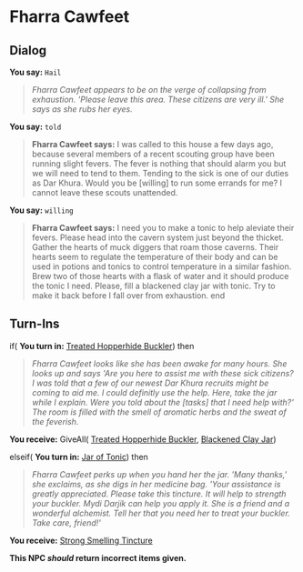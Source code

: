 # Fharra Cawfeet
## Dialog

**You say:** `Hail`



>*Fharra Cawfeet appears to be on the verge of collapsing from exhaustion. 'Please leave this area.  These citizens are very ill.' She says as she rubs her eyes.*

**You say:** `told`



>**Fharra Cawfeet says:** I was called to this house a few days ago, because several members of a recent scouting group have been running slight fevers. The fever is nothing that should alarm you but we will need to tend to them. Tending to the sick is one of our duties as Dar Khura. Would you be [willing] to run some errands for me? I cannot leave these scouts unattended.

**You say:** `willing`



>**Fharra Cawfeet says:** I need you to make a tonic to help aleviate their fevers. Please head into the cavern system just beyond the thicket. Gather the hearts of muck diggers that roam those caverns. Their hearts seem to regulate the temperature of their body and can be used in potions and tonics to control temperature in a similar fashion. Brew two of those hearts with a flask of water and it should produce the tonic I need. Please, fill a blackened clay jar with tonic. Try to make it back before I fall over from exhaustion.
end

## Turn-Ins



if( **You turn in:** [Treated Hopperhide Buckler](/item/3495)) then


>*Fharra Cawfeet looks like she has been awake for many hours. She looks up and says 'Are you here to assist me with these sick citizens? I was told that a few of our newest Dar Khura recruits might be coming to aid me. I could definitly use the help. Here, take the jar while I explain. Were you told about the [tasks] that I need help with?' The room is filled with the smell of aromatic herbs and the sweat of the feverish.*


 **You receive:** GiveAll( [Treated Hopperhide Buckler](/item/3495), [Blackened Clay Jar](/item/17077)) 

elseif( **You turn in:** [Jar of Tonic](/item/5536)) then


>*Fharra Cawfeet perks up when you hand her the jar. 'Many thanks,' she exclaims, as she digs in her medicine bag. 'Your assistance is greatly appreciated. Please take this tincture. It will help to strength your buckler. Mydi Darjik can help you apply it. She is a friend and a wonderful alchemist. Tell her that you need her to treat your buckler. Take care, friend!'*


 **You receive:**  [Strong Smelling Tincture](/item/5537) 

**This NPC *should* return incorrect items given.**
